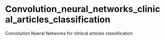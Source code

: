 # Convolution_neural_networks_clinical_articles_classification
Convolution Nueral Networks for clinical articles classification
